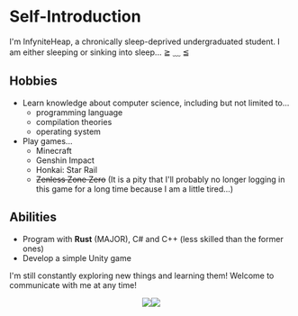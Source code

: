 # Self-Introduction

I'm InfyniteHeap, a chronically sleep-deprived undergraduated student. I am
either sleeping or sinking into sleep... ≧ ﹏ ≦

## Hobbies

- Learn knowledge about computer science, including but not limited to...
  - programming language
  - compilation theories
  - operating system
- Play games...
  - Minecraft
  - Genshin Impact
  - Honkai: Star Rail
  - ~~Zenless Zone Zero~~ (It is a pity that I'll probably no longer logging in
    this game for a long time because I am a little tired...)

## Abilities

- Program with **Rust** (MAJOR), C# and C++ (less skilled than the former ones)
- Develop a simple Unity game

I'm still constantly exploring new things and learning them! Welcome to
communicate with me at any time!

<div align="center">
  <img src="https://github-readme-stats.vercel.app/api?username=InfyniteHeap&show_icons=true" /><img src="https://github-readme-stats.vercel.app/api/top-langs?username=InfyniteHeap&layout=compact&langs_count=8" />
</div>
